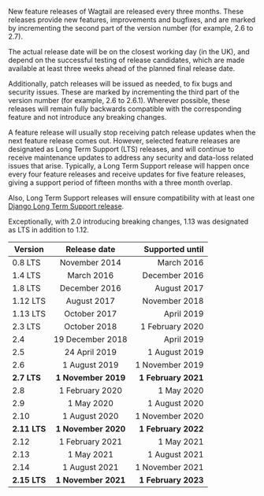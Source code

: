 New feature releases of Wagtail are released every three months. These releases provide new features, improvements and bugfixes, and are marked by incrementing the second part of the version number (for example, 2.6 to 2.7).

The actual release date will be on the closest working day (in the UK), and depend on the successful testing of release candidates, which are made available at least three weeks ahead of the planned final release date.

Additionally, patch releases will be issued as needed, to fix bugs and security issues. These are marked by incrementing the third part of the version number (for example, 2.6 to 2.6.1). Wherever possible, these releases will remain fully backwards compatible with the corresponding feature and not introduce any breaking changes.

A feature release will usually stop receiving patch release updates when the next feature release comes out. However, selected feature releases are designated as Long Term Support (LTS) releases, and will continue to receive maintenance updates to address any security and data-loss related issues that arise. Typically, a Long Term Support release will happen once every four feature releases and receive updates for five feature releases, giving a support period of fifteen months with a three month overlap.

Also, Long Term Support releases will ensure compatibility with at least one [Django Long Term Support release](https://www.djangoproject.com/download/#supported-versions).

Exceptionally, with 2.0 introducing breaking changes, 1.13 was designated as LTS in addition to 1.12.

| Version        | Release date           | Supported until     |
| -------------- |:----------------------:| -------------------:|
| 0.8 LTS        | November 2014          | March 2016          |
| 1.4 LTS        | March 2016             | December 2016       |
| 1.8 LTS        | December 2016          | August 2017         |
| 1.12 LTS       | August 2017            | November 2018       |
| 1.13 LTS       | October 2017           | April 2019          |
| 2.3 LTS        | October 2018           | 1 February 2020     |
| 2.4            | 19 December 2018       | April 2019          |
| 2.5            | 24 April 2019          | 1 August 2019       |
| 2.6            | 1 August 2019          | 1 November 2019     |
| **2.7 LTS**    | **1 November 2019**    | **1 February 2021** |
| 2.8            | 1 February 2020        | 1 May 2020          |
| 2.9            | 1 May 2020             | 1 August 2020       |
| 2.10           | 1 August 2020          | 1 November 2020     |
| **2.11 LTS**   | **1 November 2020**    | **1 February 2022** |
| 2.12           | 1 February 2021        | 1 May 2021          |
| 2.13           | 1 May 2021             | 1 August 2021       |
| 2.14           | 1 August 2021          | 1 November 2021     |
| **2.15 LTS**   | **1 November 2021**    | **1 February 2023** |
